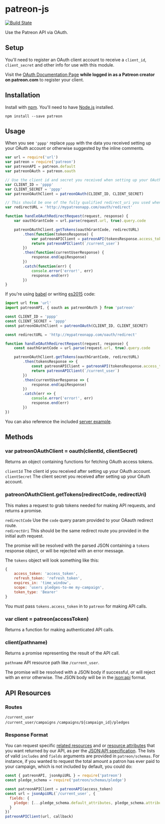 # patreon-js

[![Build State](https://img.shields.io/circleci/project/Patreon/patreon-js.svg?style=flat)](https://circleci.com/gh/Patreon/patreon-js)

Use the Patreon API via OAuth.


## Setup

You'll need to register an OAuth client account to receive a `client_id`, `client_secret` and other info for use with this module.

Visit the [OAuth Documentation Page](https://www.patreon.com/oauth2/documentation) **while logged in as a Patreon creator on patreon.com** to register your client.


## Installation

Install with [npm](https://www.npmjs.com). You'll need to have [Node.js](https://nodejs.org) installed.

```
npm install --save patreon
```


## Usage

When you see `'pppp'` replace `pppp` with the data you received setting up
your OAuth account or otherwise suggested by the inline comments.

```js
var url = require('url')
var patreon = require('patreon')
var patreonAPI = patreon.default
var patreonOAuth = patreon.oauth

// Use the client id and secret you received when setting up your OAuth account
var CLIENT_ID = 'pppp'
var CLIENT_SECRET = 'pppp'
var patreonOAuthClient = patreonOAuth(CLIENT_ID, CLIENT_SECRET)

// This should be one of the fully qualified redirect_uri you used when setting up your oauth account
var redirectURL = 'http://mypatreonapp.com/oauth/redirect'

function handleOAuthRedirectRequest(request, response) {
    var oauthGrantCode = url.parse(request.url, true).query.code

    patreonOAuthClient.getTokens(oauthGrantCode, redirectURL)
        .then(function(tokensResponse) {
            var patreonAPIClient = patreonAPI(tokensResponse.access_token)
            return patreonAPIClient(`/current_user`)
        })
        .then(function(currentUserResponse) {
            response.end(apiResponse)
        })
        .catch(function(err) {
            console.error('error!', err)
            response.end(err)
        })
}
```

If you're using [babel](https://babeljs.io) or writing [es2015](https://babeljs.io/docs/learn-es2015/) code:

```js
import url from 'url'
import patreonAPI, { oauth as patreonOAuth } from 'patreon'

const CLIENT_ID = 'pppp'
const CLIENT_SECRET = 'pppp'
const patreonOAuthClient = patreonOAuth(CLIENT_ID, CLIENT_SECRET)

const redirectURL = 'http://mypatreonapp.com/oauth/redirect'

function handleOAuthRedirectRequest(request, response) {
    const oauthGrantCode = url.parse(request.url, true).query.code

    patreonOAuthClient.getTokens(oauthGrantCode, redirectURL)
        .then(tokensResponse => {
            const patreonAPIClient = patreonAPI(tokensResponse.access_token)
            return patreonAPIClient(`/current_user`)
        })
        .then(currentUserResponse => {
            response.end(apiResponse)
        })
        .catch(err => {
            console.error('error!', err)
            response.end(err)
        })
})
```

You can also reference the included [server example](/examples/server.js).


## Methods

### var patreonOAuthClient = oauth(clientId, clientSecret)

Returns an object containing functions for fetching OAuth access tokens.

`clientId` The client id you received after setting up your OAuth account.  
`clientSecret` The client secret you received after setting up your OAuth account.

### patreonOAuthClient.getTokens(redirectCode, redirectUri)

This makes a request to grab tokens needed for making API requests, and returns a promise.

`redirectCode` Use the `code` query param provided to your OAauth redirect route.  
`redirectUri` This should be the same redirect route you provided in the initial auth request.

The promise will be resolved with the parsed JSON containing a `tokens` response object,
or will be rejected with an error message.

The `tokens` object will look something like this:

```js
{
    access_token: 'access_token',
    refresh_token: 'refresh_token',
    expires_in: 'time_window',
    scope: 'users pledges-to-me my-campaign',
    token_type: 'Bearer'
}
```

You must pass `tokens.access_token` in to `patreon` for making API calls.

### var client = patreon(accessToken)

Returns a function for making authenticated API calls.

### client(pathname)

Returns a promise representing the result of the API call.

`pathname` API resource path like `/current_user`.

The promise will be resolved with a JSON body if successful,
or will reject with an error otherwise.
The JSON body will be in the [json:api](http://jsonapi.org)
format.


## API Resources

### Routes

`/current_user`  
`/current_user/campaigns`
`/campaigns/${campaign_id}/pledges`

### Response Format

You can request specific [related resources](http://jsonapi.org/format/#fetching-includes)
and or [resource attributes](http://jsonapi.org/format/#fetching-sparse-fieldsets)
that you want returned by our API, as per the [JSON:API specification](http://jsonapi.org/).
The lists of valid `includes` and `fields` arguments are provided in `patreon/schemas`.
For instance, if you wanted to request the total amount a patron has ever paid to your campaign,
which is not included by default, you could do:
```js
const { patreonAPI, jsonApiURL } = require('patreon')
const pledge_schema = require('patreon/schemas/pledge')

const patreonAPIClient = patreonAPI(access_token)
const url = jsonApiURL(`/current_user`, {
  fields: {
    pledge: [...pledge_schema.default_attributes, pledge_schema.attributes.total_historical_amount_cents]
  }
})
patreonAPIClient(url, callback)
```
